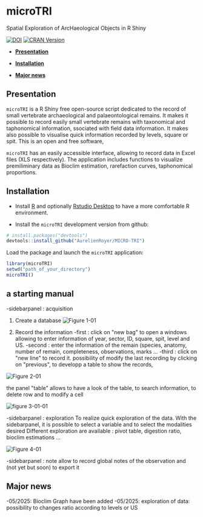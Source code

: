 # microTRI

Spatial Exploration of ArcHaeological Objects in R Shiny

[![DOI](https://zenodo.org/badge/811219296.svg)](https://zenodo.org/doi/10.5281/zenodo.11935939)
[![CRAN
Version](http://www.r-pkg.org/badges/version/microTRI)](https://cran.r-project.org/package=SEAHORS)


  - [**Presentation**](#presentation)
  - [**Installation**](#installation)
 
  - [**Major news**](#Major-news)

## Presentation

`microTRI` is a R Shiny free open-source script dedicated to the record of small vertebrate archaeological and palaeontological remains.
   It makes it possible to record easily small vertebrate remains with taxonomical and taphonomical information,
   ssociated with field data information. It makes also possible to visualise quick information recorded by levels, square or spit.
   This is an open and free software, 

`microTRI` has an easily accessible interface, allowing to record data in Excel
files (XLS respectively). The application includes functions to
visualize premiliminary data as Bioclim estimation, rarefaction curves, taphonomical proportions.


## Installation

  - Install [R](https://www.r-project.org) and optionally [Rstudio
    Desktop](https://posit.co/download/rstudio-desktop/) to have a more
    comfortable R environment.
  

  - Install the `microTRI` development version from github:

<!-- end list -->

``` r
# install.packages("devtools")
devtools::install_github("AurelienRoyer/MICRO-TRI")
```

Load the package and launch the `microTRI` application:

``` r
library(microTRI)
setwd("path_of_your_directory")
microTRI()
```


## a starting manual
-sidebarpanel : acquisition
1) Create a database 
![Figure 1-01](https://github.com/user-attachments/assets/da39f2f3-e13c-47df-bc11-e0cd0262a4d1)

2) Record the information
   -first : click on "new bag" to open a windows allowing to enter information of year, sector, ID, square, spit, level and US.
   -second : enter the information of the remain (species, anatomy, number of remain, completeness, observations, marks ...
   -third : click on "new line" to record it.
   possibility of modify the last recording by clicking on "previous", to developp a table to show the records,
   
![Figure 2-01](https://github.com/user-attachments/assets/ae4cc56a-a8a0-4c5e-88c0-b646e5dd620b)

the panel "table" allows to have a look of the table, to search information, to delete row and to modify a cell

![figure 3-01-01](https://github.com/user-attachments/assets/0f715e92-f271-4035-9b74-b25878d4df39)

-sidebarpanel : exploration
To realize quick exploration of the data. 
With the sidebarpanel, it is possible to select a variable and to select the modalities desired 
Different exploration are available : pivot table, digestion ratio, bioclim estimations ... 

![Figure 4-01](https://github.com/user-attachments/assets/b1bd1214-d107-424d-8adf-60072148eccc)

-sidebarpanel : note 
allow to record global notes of the observation and (not yet but soon) to export it

 ##  Major news 
-05/2025: Bioclim Graph have been added
-05/2025: exploration of data: possibility to changes ratio according to levels or US
